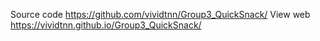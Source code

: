 Source code https://github.com/vividtnn/Group3_QuickSnack/
View web https://vividtnn.github.io/Group3_QuickSnack/

